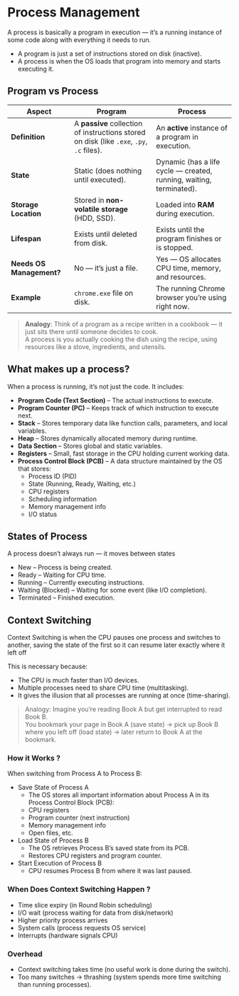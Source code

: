 # Process Management

A process is basically a program in execution — it’s a running instance of some code along with everything it needs to run.

- A program is just a set of instructions stored on disk (inactive).
- A process is when the OS loads that program into memory and starts executing it.

## Program vs Process

| **Aspect**               | **Program**                                                                               | **Process**                                                         |
| ------------------------ | ----------------------------------------------------------------------------------------- | ------------------------------------------------------------------- |
| **Definition**           | A **passive** collection of instructions stored on disk (like `.exe`, `.py`, `.c` files). | An **active** instance of a program in execution.                   |
| **State**                | Static (does nothing until executed).                                                     | Dynamic (has a life cycle — created, running, waiting, terminated). |
| **Storage Location**     | Stored in **non-volatile storage** (HDD, SSD).                                            | Loaded into **RAM** during execution.                               |
| **Lifespan**             | Exists until deleted from disk.                                                           | Exists until the program finishes or is stopped.                    |
| **Needs OS Management?** | No — it’s just a file.                                                                    | Yes — OS allocates CPU time, memory, and resources.                 |
| **Example**              | `chrome.exe` file on disk.                                                                | The running Chrome browser you’re using right now.                  |

> **Analogy**: Think of a program as a recipe written in a cookbook — it just sits there until someone decides to cook. <br> A process is you actually cooking the dish using the recipe, using resources like a stove, ingredients, and utensils.

## What makes up a process?

When a process is running, it’s not just the code. It includes:

- **Program Code (Text Section)** – The actual instructions to execute.
- **Program Counter (PC)** – Keeps track of which instruction to execute next.
- **Stack** – Stores temporary data like function calls, parameters, and local variables.
- **Heap** – Stores dynamically allocated memory during runtime.
- **Data Section** – Stores global and static variables.
- **Registers** – Small, fast storage in the CPU holding current working data.
- **Process Control Block (PCB)** – A data structure maintained by the OS that stores:
    - Process ID (PID)
    - State (Running, Ready, Waiting, etc.)
    - CPU registers
    - Scheduling information
    - Memory management info
    - I/O status

## States of Process

A process doesn’t always run — it moves between states

- New – Process is being created.
- Ready – Waiting for CPU time.
- Running – Currently executing instructions.
- Waiting (Blocked) – Waiting for some event (like I/O completion).
- Terminated – Finished execution.

<!-- Img for states flow -->

## Context Switching

Context Switching is when the CPU pauses one process and switches to another, saving the state of the first so it can resume later exactly where it left off

This is necessary because:
- The CPU is much faster than I/O devices.
- Multiple processes need to share CPU time (multitasking).
- It gives the illusion that all processes are running at once (time-sharing).

> Analogy: Imagine you’re reading Book A but get interrupted to read Book B. <br> You bookmark your page in Book A (save state) → pick up Book B where you left off (load state) → later return to Book A at the bookmark.

### How it Works ? 

When switching from Process A to Process B:

- Save State of Process A
    - The OS stores all important information about Process A in its Process Control Block (PCB):
    - CPU registers
    - Program counter (next instruction)
    - Memory management info
    - Open files, etc.
- Load State of Process B
    - The OS retrieves Process B’s saved state from its PCB.
    - Restores CPU registers and program counter.
- Start Execution of Process B
    - CPU resumes Process B from where it was last paused.

### When Does Context Switching Happen ?

- Time slice expiry (in Round Robin scheduling)
- I/O wait (process waiting for data from disk/network)
- Higher priority process arrives
- System calls (process requests OS service)
- Interrupts (hardware signals CPU)

### Overhead

- Context switching takes time (no useful work is done during the switch).
- Too many switches → thrashing (system spends more time switching than running processes).